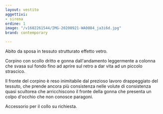 ```yaml
---
layout: vestito
aggettivi:
- sirena
ordine: 1
image: "/v1602261544/IMG-20200921-WA0084_ja3i6d.jpg"
brand: contemporary

---
```

Abito da sposa in tessuto strutturato effetto vetro. 

Corpino con scollo dritto e gonna dall'andamento leggermente a colonna che svasa sul fondo fino ad aprire sul retro a dar vita ad un piccolo strascico.

Il fronte del corpino è reso inimitabile dal prezioso lavoro drappeggiato del tessuto, che prende ancora più consistenza nelle volute di consistenza quasi scultorea che arricchiscono il fronte della gonna che presenta un colpo d'occhio che non conosce paragoni.

Accessorio per il collo su richiesta.